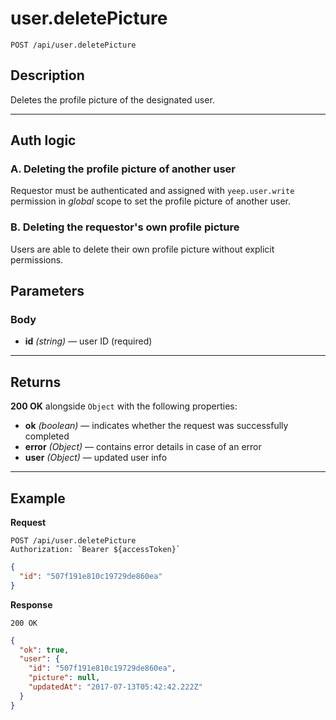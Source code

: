 # user.deletePicture

`POST /api/user.deletePicture`

## Description

Deletes the profile picture of the designated user.

---

## Auth logic

### A. Deleting the profile picture of another user

Requestor must be authenticated and assigned with `yeep.user.write` permission in _global_ scope to set the profile picture of another user.

### B. Deleting the requestor's own profile picture

Users are able to delete their own profile picture without explicit permissions.

## Parameters

### Body

- **id** _(string)_ — user ID (required)

---

## Returns

**200 OK** alongside `Object` with the following properties:

- **ok** _(boolean)_ — indicates whether the request was successfully completed
- **error** _(Object)_ — contains error details in case of an error
- **user** _(Object)_ — updated user info

---

## Example

**Request**

```
POST /api/user.deletePicture
Authorization: `Bearer ${accessToken}`
```

```json
{
  "id": "507f191e810c19729de860ea"
}
```

**Response**

`200 OK`

```json
{
  "ok": true,
  "user": {
    "id": "507f191e810c19729de860ea",
    "picture": null,
    "updatedAt": "2017-07-13T05:42:42.222Z"
  }
}
```
